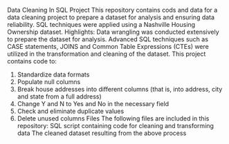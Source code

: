 Data Cleaning In SQL Project
This repository contains cods and data for a data cleaning project to prepare a dataset for analysis and ensuring data reliability. SQL techniques were applied using a Nashville Housing Ownership dataset. 
Highlights:
Data wrangling was conducted extensively to prepare the dataset for analysis. Advanced SQL techniques such as CASE statements, JOINS and Common Table Expressions (CTEs) were utilized in the transformation and cleaning of the dataset.
This project contains code to:
1. Standardize data formats
2. Populate null columns
3. Break house addresses into different columns (that is, into address, city and state from a full address)
4. Change Y and N to Yes and No in the necessary field
5. Check and eliminate duplicate values
6. Delete unused columns
Files
The following files are included in this repository:
SQL script containing code for cleaning and transforming data
The cleaned dataset resulting from the above process
